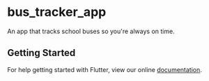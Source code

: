 # bus_tracker_app

An app that tracks school buses so you&#x27;re always on time.

## Getting Started

For help getting started with Flutter, view our online
[documentation](https://flutter.io/).
